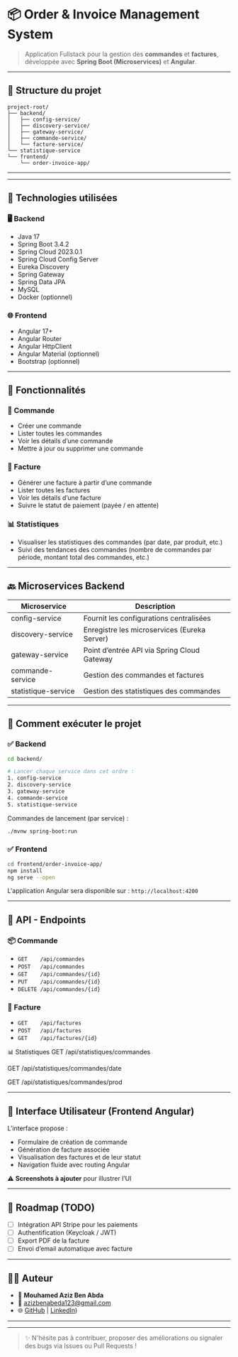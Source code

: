 # 📦 **Order & Invoice Management System**

> Application Fullstack pour la gestion des **commandes** et **factures**, développée avec **Spring Boot (Microservices)** et **Angular**.
---

## 📁 Structure du projet


```
project-root/
├── backend/
│   ├── config-service/
│   ├── discovery-service/
│   ├── gateway-service/
│   ├── commande-service/
│   └── facture-service/
└── statistique-service
└── frontend/
    └── order-invoice-app/
```

---

---

## 🚀 Technologies utilisées

### 🖥️ Backend
- Java 17
- Spring Boot 3.4.2
- Spring Cloud 2023.0.1
- Spring Cloud Config Server
- Eureka Discovery
- Spring Gateway
- Spring Data JPA
- MySQL
- Docker (optionnel)

### 🌐 Frontend
- Angular 17+
- Angular Router
- Angular HttpClient
- Angular Material (optionnel)
- Bootstrap (optionnel)

---

## 🔧 Fonctionnalités

### 🧾 Commande
- Créer une commande
- Lister toutes les commandes
- Voir les détails d’une commande
- Mettre à jour ou supprimer une commande

### 📑 Facture
- Générer une facture à partir d’une commande
- Lister toutes les factures
- Voir les détails d’une facture
- Suivre le statut de paiement (payée / en attente)

### 📊 Statistiques
- Visualiser les statistiques des commandes (par date, par produit, etc.)
- Suivi des tendances des commandes (nombre de commandes par période, montant total des commandes, etc.)

---

## 🔙 Microservices Backend

| Microservice        | Description                                      |
|---------------------|--------------------------------------------------|
| config-service      | Fournit les configurations centralisées         |
| discovery-service   | Enregistre les microservices (Eureka Server)    |
| gateway-service     | Point d’entrée API via Spring Cloud Gateway     |
| commande-service    | Gestion des commandes et factures               |
| statistique-service | Gestion des statistiques des commandes          |

---

## 🧪 Comment exécuter le projet

### ✅ Backend

```bash
cd backend/

# Lancer chaque service dans cet ordre :
1. config-service
2. discovery-service
3. gateway-service
4. commande-service
5. statistique-service


```

Commandes de lancement (par service) :
```bash
./mvnw spring-boot:run
```

### ✅ Frontend

```bash
cd frontend/order-invoice-app/
npm install
ng serve --open
```

L'application Angular sera disponible sur : `http://localhost:4200`

---

## 🔗 API - Endpoints

### 📦 Commande
- `GET    /api/commandes`
- `POST   /api/commandes`
- `GET    /api/commandes/{id}`
- `PUT    /api/commandes/{id}`
- `DELETE /api/commandes/{id}`

### 🧾 Facture
- `GET    /api/factures`
- `POST   /api/factures`
- `GET    /api/factures/{id}`



📊 Statistiques
GET /api/statistiques/commandes

GET /api/statistiques/commandes/date

GET /api/statistiques/commandes/prod

---

## 🎨 Interface Utilisateur (Frontend Angular)

L’interface propose :
- Formulaire de création de commande
- Génération de facture associée
- Visualisation des factures et de leur statut
- Navigation fluide avec routing Angular

⚠️ **Screenshots à ajouter** pour illustrer l’UI

---

## 📌 Roadmap (TODO)

- [ ] Intégration API Stripe pour les paiements
- [ ] Authentification (Keycloak / JWT)
- [ ] Export PDF de la facture
- [ ] Envoi d’email automatique avec facture

---

## 👨‍💻 Auteur

- 👤 **Mouhamed Aziz Ben Abda**
- 📧 azizbenabeda123@gmail.com
- 🌐 [GitHub](github.com/AzizBenabda1?tab=repositories) | [LinkedIn](https://www.linkedin.com/in/mouhamed-aziz-ben-abda-71a615218/))

---



---

> ✨ N'hésite pas à contribuer, proposer des améliorations ou signaler des bugs via Issues ou Pull Requests !
